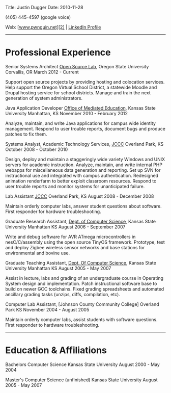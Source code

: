 Title: Justin Dugger
Date: 2010-11-28

(405) 445-4597 (google voice)

Web: [www.pwnguin.net][2] | [LinkedIn Profile][1]

***

# Professional Experience #

Senior Systems Architect
[Open Source Lab][4], Oregon State University
Corvallis, OR
March 2012 - Current

Support open source projects by providing hosting and colocation
services. Help support the Oregon Virtual School District, a
statewide Moodle and Drupal hosting service for school districts. 
Manage and train the next generation of system administrators.

Java Application Developer
[Office of Mediated Education][3], Kansas State University
Manhattan, KS
November 2010 - February 2012

Analyze, maintain, and write Java applications for campus wide identity
management. Respond to user trouble reports, document bugs and produce patches
to fix them.

Systems Analyst, Academic Technology Services, [JCCC][4] 
Overland Park, KS
October 2008 - October 2010

Design, deploy and maintain a staggeringly wide variety Windows and UNIX
servers for academic instruction. Analyze, maintain, and write internal PHP
webapps for miscellaneous data generation and reporting. Set up SVN for
instructional use and integrated with campus authentication. Redesigned
animation renderfarm to better exploit classroom resources. Respond to user
trouble reports and monitor systems for unanticipated failure.

Lab Assistant [JCCC][4] 
Overland Park, KS
August 2008 - December 2008

Maintain orderly computer labs, answer student questions about software. First
responder for hardware troubleshooting.

Graduate Research Assistant, [Dept. of Computer Science][5], Kansas State University
Manhattan KS
August 2006 - September 2007

Write and debug software for AVR ATmega microcontrollers in nesC/C/assembly
using the open source TinyOS framework. Prototype, test and deploy Zigbee
wireless sensor networks and base stations for environmental and bovine use.

Graduate Teaching Assistant, [Dept. Of Computer Science][5], Kansas State University
Manhattan KS
August 2005 - May 2007

Assist in lecture, labs and grading of an undergraduate course in Operating
System design and implementation. Patch instructional software base to build
on newer GCC toolchains. Fixed grading spreadsheets and automated ancillary
grading tasks (unzips, diffs, compilation, etc).

Computer Lab Assistant, [Johnson County Community College]
Overland Park KS
November 2004 - August 2005

Maintain orderly computer labs, assist students with software questions. First
responder to hardware troubleshooting.

***

# Education & Affiliations #

Bachelors Computer Science
Kansas State University
August 2000 - May 2004

Master's Computer Science (unfinished)
Kansas State University
August 2005 - May 2007

   [1]: http:/www.linkedin.com/in/justindugger

   [2]: //www.pwnguin.net/

   [3]: http://www.ome.k-state.edu/

   [4]: http:/www.jccc.edu/

   [5]: http:/www.cis.ksu.edu/

